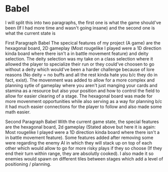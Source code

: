 # Babel
I will split this into two paragraphs, the first one is what the game should've been (If I had more time and wasn't going insane) and the second one is what the current state is

First Paragraph
Babel
The specical features of my project (A game) are the hexagonal board, 2D gameplay (Most rougelike I played were a 1D direction kinda board where there isn't a in battle movement feature) and deity selection. The deity selection was my take on a class selection where it allowed the player to specialize their run or they could've choosen to go without a deity which would've been a harder challenge because of lore reasons (No deity = no buffs and all the rest kinda hate you b/c they do in fact, exist). The movenment was added to allow for a more complex and planning sytle of gameplay where you aren't just manging your cards and stamina as a resource but also your position and how to control the field to allow for easier clearing of a stage. The hexagonal board was made for more movenment opportunities while also serving as a way for planning b/c it had much easier connections for the player to follow and also made some math easier.

Second Paragraph
Babel
With the current game state, the special features are the hexagonal board, 2d gameplay (Stated above but here it is again: Most rougelike I played were a 1D direction kinda board where there isn't a in battle movement feature). Some features added after removing some were regarding the enemy AI in which they will stack up on top of each other which would allow to go for more risky plays if they so choose (If they end their turn within range, they are absolutly cooked). I also made it so enemies would spawn on different tiles between stages which add a level of positioning / planning.